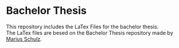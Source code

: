 # Bachelor Thesis 
This repository includes the LaTex Files for the bachelor thesis.<br/>
The LaTex files are besed on the Bachelor Thesis repository made by [Marius Schulz](https://github.com/mariusschulz).
